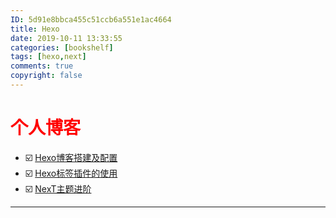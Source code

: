 ```yaml
---
ID: 5d91e8bbca455c51ccb6a551e1ac4664
title: Hexo
date: 2019-10-11 13:33:55
categories: [bookshelf]
tags: [hexo,next]
comments: true
copyright: false
---
```


# <font color="red">个人博客</font>

- :ballot_box_with_check:   [Hexo博客搭建及配置][hexo]    
- :ballot_box_with_check:   [Hexo标签插件的使用][tags]    
- :ballot_box_with_check:   [NexT主题进阶][NexT]    

[hexo]: /posts/hexo/Hexo-setup&configuration.html
[tags]: /posts/hexo/Hexo-tag-plugins.html
[NexT]: /posts/hexo/theme-NexT-advanced.html

------